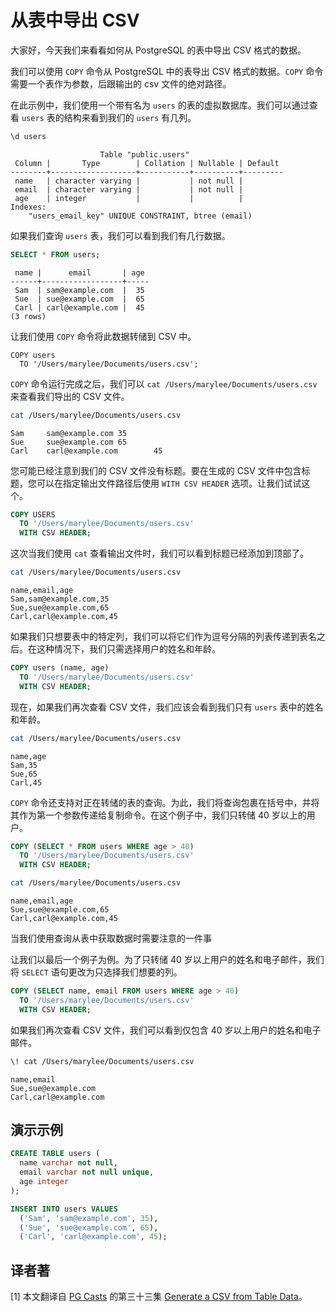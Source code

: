 # 从表中导出 CSV

大家好，今天我们来看看如何从 PostgreSQL 的表中导出 CSV 格式的数据。

我们可以使用 `COPY` 命令从 PostgreSQL 中的表导出 CSV 格式的数据。`COPY` 命令需要一个表作为参数，后跟输出的 csv 文件的绝对路径。

在此示例中，我们使用一个带有名为 `users` 的表的虚拟数据库。我们可以通过查看 `users` 表的结构来看到我们的 `users` 有几列。

```sql
\d users
```
```
                    Table "public.users"
 Column |       Type        | Collation | Nullable | Default
--------+-------------------+-----------+----------+---------
 name   | character varying |           | not null |
 email  | character varying |           | not null |
 age    | integer           |           |          |
Indexes:
    "users_email_key" UNIQUE CONSTRAINT, btree (email)
```

如果我们查询 `users` 表，我们可以看到我们有几行数据。

```sql
SELECT * FROM users;
```
```
 name |      email       | age
------+------------------+-----
 Sam  | sam@example.com  |  35
 Sue  | sue@example.com  |  65
 Carl | carl@example.com |  45
(3 rows)
```

让我们使用 `COPY` 命令将此数据转储到 CSV 中。

```
COPY users
  TO '/Users/marylee/Documents/users.csv';
```

`COPY` 命令运行完成之后，我们可以 `cat /Users/marylee/Documents/users.csv` 来查看我们导出的 CSV 文件。

```bash
cat /Users/marylee/Documents/users.csv
```
```
Sam     sam@example.com 35
Sue     sue@example.com 65
Carl    carl@example.com        45
```

您可能已经注意到我们的 CSV 文件没有标题。要在生成的 CSV 文件中包含标题，您可以在指定输出文件路径后使用 `WITH CSV HEADER` 选项。让我们试试这个。

```sql
COPY USERS
  TO '/Users/marylee/Documents/users.csv'
  WITH CSV HEADER;
```

这次当我们使用 `cat` 查看输出文件时，我们可以看到标题已经添加到顶部了。

```bash
cat /Users/marylee/Documents/users.csv
```
```
name,email,age
Sam,sam@example.com,35
Sue,sue@example.com,65
Carl,carl@example.com,45
```

如果我们只想要表中的特定列，我们可以将它们作为逗号分隔的列表传递到表名之后。在这种情况下，我们只需选择用户的姓名和年龄。

```sql
COPY users (name, age)
  TO '/Users/marylee/Documents/users.csv'
  WITH CSV HEADER;
```

现在，如果我们再次查看 CSV 文件，我们应该会看到我们只有 `users` 表中的姓名和年龄。

```bash
cat /Users/marylee/Documents/users.csv
```
```
name,age
Sam,35
Sue,65
Carl,45
```

`COPY` 命令还支持对正在转储的表的查询。为此，我们将查询包裹在括号中，并将其作为第一个参数传递给复制命令。在这个例子中，我们只转储 40 岁以上的用户。

```sql
COPY (SELECT * FROM users WHERE age > 40)
  TO '/Users/marylee/Documents/users.csv'
  WITH CSV HEADER;
```

```bash
cat /Users/marylee/Documents/users.csv
```
```
name,email,age
Sue,sue@example.com,65
Carl,carl@example.com,45
```

当我们使用查询从表中获取数据时需要注意的一件事

让我们以最后一个例子为例。为了只转储 40 岁以上用户的姓名和电子邮件，我们将 `SELECT` 语句更改为只选择我们想要的列。

```sql
COPY (SELECT name, email FROM users WHERE age > 40)
  TO '/Users/marylee/Documents/users.csv'
  WITH CSV HEADER;
```

如果我们再次查看 CSV 文件，我们可以看到仅包含 40 岁以上用户的姓名和电子邮件。

```bash
\! cat /Users/marylee/Documents/users.csv
```
```
name,email
Sue,sue@example.com
Carl,carl@example.com
```

## 演示示例

```sql
CREATE TABLE users (
  name varchar not null,
  email varchar not null unique,
  age integer
);

INSERT INTO users VALUES
  ('Sam', 'sam@example.com', 35),
  ('Sue', 'sue@example.com', 65),
  ('Carl', 'carl@example.com', 45);
```

## 译者著

[1] 本文翻译自 [PG Casts](https://www.pgcasts.com/) 的第三十三集 [Generate a CSV from Table Data](https://www.pgcasts.com/episodes/generate-a-csv-from-table-data)。
